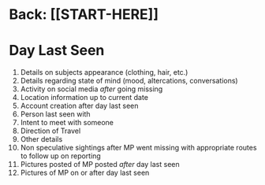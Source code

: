# Back: [[START-HERE]]
# Day Last Seen

1. Details on subjects appearance (clothing, hair, etc.)
2. Details regarding state of mind (mood, altercations, conversations)
3. Activity on social media _after_ going missing
4. Location information up to current date
5. Account creation after day last seen
6. Person last seen with
7. Intent to meet with someone
8. Direction of Travel
9. Other details
10. Non speculative sightings after MP went missing with appropriate routes to follow up on reporting
11. Pictures posted of MP posted _after_ day last seen
12. Pictures of MP on or after day last seen